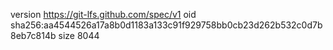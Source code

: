 version https://git-lfs.github.com/spec/v1
oid sha256:aa4544526a17a8b0d1183a133c91f929758bb0cb23d262b532c0d7b8eb7c814b
size 8044
